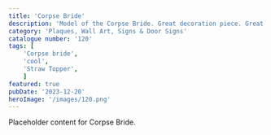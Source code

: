 ```yaml
---
title: 'Corpse Bride'
description: 'Model of the Corpse Bride. Great decoration piece. Great item for any movie fan.'
category: 'Plaques, Wall Art, Signs & Door Signs'
catalogue number: '120'
tags: [
    'Corpse bride', 
    'cool',
    'Straw Topper', 
    ]
featured: true
pubDate: '2023-12-20'
heroImage: '/images/120.png'
---
```


Placeholder content for Corpse Bride.